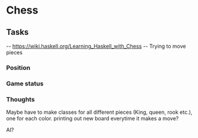 
# Chess

## Tasks

-- https://wiki.haskell.org/Learning_Haskell_with_Chess
-- Trying to move pieces

### Position

### Game status

### Thoughts
Maybe have to make classes for all different pieces (King, queen, rook etc.), one for each color.
printing out new board everytime it makes a move?


AI?
